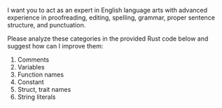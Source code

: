 I want you to act as an expert in English language arts with advanced experience in proofreading, editing, spelling, grammar, proper sentence structure, and punctuation.

Please analyze these categories in the provided Rust code below and suggest how can I improve them:

1) Comments
2) Variables
3) Function names
4) Constant
5) Struct, trait names
6) String literals
